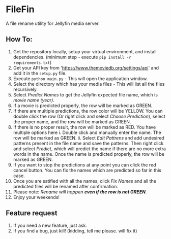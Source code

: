 # FileFin
A file rename utility for Jellyfin media server.

## How To:
 1. Get the repository locally, setup your virtual environment, and install dependencies. (minimum step - execute `pip install -r requirements.txt`)
 2. Get your API key from 'https://www.themoviedb.org/settings/api' and add it in the `setup.py` file.
 3. Execute `python main.py` - This will open the application window.
 4. Select the directory which has your media files - This will list all the files recursively.
 5. Select _Predict Names_ to get the Jellyfin expected file name, which is _movie name (year)_.
 6. If a movie is predicted properly, the row will be marked as GREEN.
 7. If there are multiple predictions, the row color will be YELLOW. You can double click the row (Or right click and select _Choose Prediction_), select the proper name, and the row will be marked as GREEN.
 8. If there is no proper result, the row will be marked as RED. You have multiple options here
    i. Double click and manually enter the name. The row will be marked as GREEN.
    ii. Select _Edit Pattrens_ and add undesired patterns present in the file name and save the patterns. Then right click and select _Predict_, which will predict the name if there are no more extra words in the name. Once the name is predicted properly, the row will be marked as GREEN.
 9. If you want to stop the predictions at any point you can click the red cancel button. You can fix the names which are predicted so far in this case.
 10. Once you are satified with all the names, click _Fix Names_ and all the predicted files will be renamed after confirmation.
 11. Please note: *Rename will happen **even if the row is not GREEN**.*
 12. Enjoy your weekends!

## Feature request
1. If you need a new feature, just ask.
2. If you find a bug, just kill! (kidding, tell me please. will fix it)

